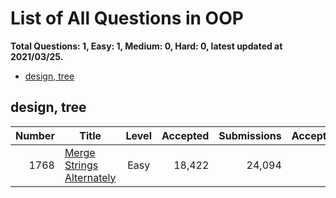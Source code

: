 # List of All Questions in OOP

**Total Questions: 1, Easy: 1, Medium: 0, Hard: 0, latest updated at 2021/03/25.**

- [design, tree](design-tree)

## design, tree

|Number|                                       Title                                        |Level|Accepted|Submissions|Acceptance|
|-----:|------------------------------------------------------------------------------------|:---:|-------:|----------:|---------:|
|  1768|[Merge Strings Alternately](https://leetcode.com/problems/merge-strings-alternately)|Easy |  18,422|     24,094|       76%|


